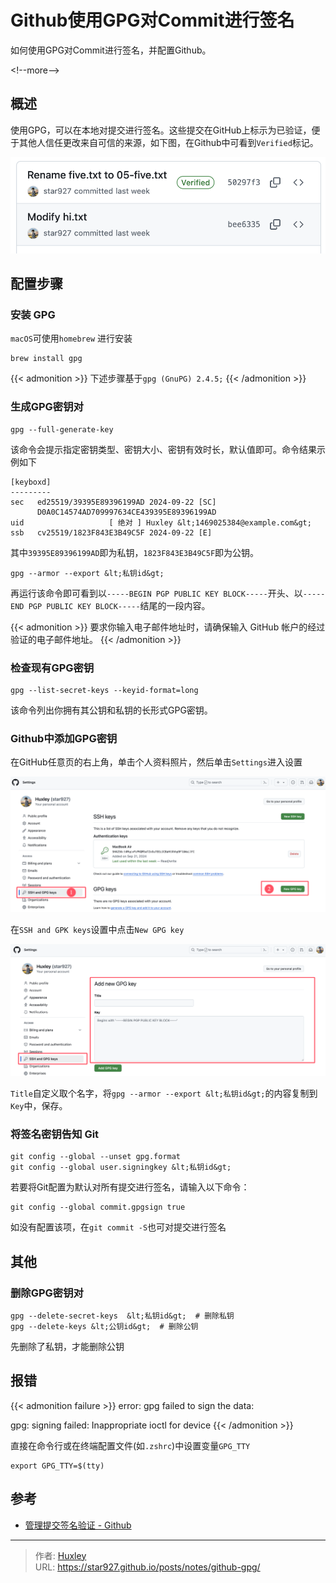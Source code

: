 # Github使用GPG对Commit进行签名


如何使用GPG对Commit进行签名，并配置Github。

&lt;!--more--&gt;

## 概述

使用GPG，可以在本地对提交进行签名。这些提交在GitHub上标示为已验证，便于其他人信任更改来自可信的来源，如下图，在Github中可看到`Verified`标记。

![QQ_1727026062967](./image/github-gpg.png)

## 配置步骤

### 安装 GPG

`macOS`可使用`homebrew` 进行安装

```-
brew install gpg
```

{{&lt; admonition &gt;}}
下述步骤基于`gpg (GnuPG) 2.4.5;`
{{&lt; /admonition &gt;}}

### 生成GPG密钥对

```
gpg --full-generate-key
```

该命令会提示指定密钥类型、密钥大小、密钥有效时长，默认值即可。命令结果示例如下

```
[keyboxd]
---------
sec   ed25519/39395E89396199AD 2024-09-22 [SC]
      D0A0C14574AD709997634CE439395E89396199AD
uid                   [ 绝对 ] Huxley &lt;1469025384@example.com&gt;
ssb   cv25519/1823F843E3B49C5F 2024-09-22 [E]
```

其中`39395E89396199AD`即为私钥，`1823F843E3B49C5F`即为公钥。

```shell
gpg --armor --export &lt;私钥id&gt;
```

再运行该命令即可看到以`-----BEGIN PGP PUBLIC KEY BLOCK-----`开头、以`-----END PGP PUBLIC KEY BLOCK-----`结尾的一段内容。

{{&lt; admonition &gt;}}
要求你输入电子邮件地址时，请确保输入 GitHub 帐户的经过验证的电子邮件地址。
{{&lt; /admonition &gt;}}

### 检查现有GPG密钥

```shell
gpg --list-secret-keys --keyid-format=long
```

该命令列出你拥有其公钥和私钥的长形式GPG密钥。

### Github中添加GPG密钥

在GitHub任意页的右上角，单击个人资料照片，然后单击`Settings`进入设置

![github-gpg-1](./image/github-gpg-1.png)

在`SSH and GPK keys`设置中点击`New GPG key`

![github-gpg-2](./image/github-gpg-2.png)

`Title`自定义取个名字，将`gpg --armor --export &lt;私钥id&gt;`的内容复制到`Key`中，保存。

### 将签名密钥告知 Git

```shell
git config --global --unset gpg.format
git config --global user.signingkey &lt;私钥id&gt;
```

若要将Git配置为默认对所有提交进行签名，请输入以下命令：

```
git config --global commit.gpgsign true
```

如没有配置该项，在`git commit -S`也可对提交进行签名

## 其他

### 删除GPG密钥对

```shell
gpg --delete-secret-keys  &lt;私钥id&gt;  # 删除私钥
gpg --delete-keys &lt;公钥id&gt;  # 删除公钥
```

先删除了私钥，才能删除公钥

## 报错

{{&lt; admonition failure &gt;}}
error: gpg failed to sign the data:

gpg: signing failed: Inappropriate ioctl for device
{{&lt; /admonition &gt;}}

直接在命令行或在终端配置文件(如`.zshrc`)中设置变量`GPG_TTY`

```shell
export GPG_TTY=$(tty)
```

## 参考

- [管理提交签名验证 - Github](https://docs.github.com/zh/authentication/managing-commit-signature-verification)


---

> 作者: [Huxley](https://star927.github.io/)  
> URL: https://star927.github.io/posts/notes/github-gpg/  

